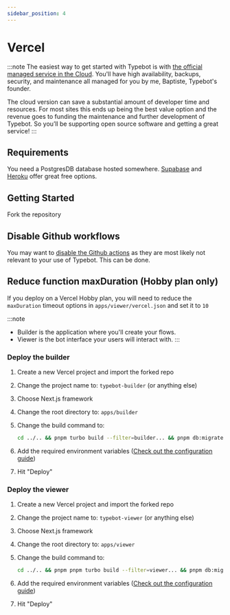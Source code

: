 ```yaml
---
sidebar_position: 4
---
```


# Vercel

:::note
The easiest way to get started with Typebot is with [the official managed service in the Cloud](https://app.typebot.io). You'll have high availability, backups, security, and maintenance all managed for you by me, Baptiste, Typebot's founder.

The cloud version can save a substantial amount of developer time and resources. For most sites this ends up being the best value option and the revenue goes to funding the maintenance and further development of Typebot. So you’ll be supporting open source software and getting a great service!
:::

## Requirements

You need a PostgresDB database hosted somewhere. [Supabase](https://supabase.com/) and [Heroku](https://www.heroku.com/) offer great free options.

## Getting Started

Fork the repository

## Disable Github workflows

You may want to [disable the Github actions](https://docs.github.com/en/actions/using-workflows/disabling-and-enabling-a-workflow) as they are most likely not relevant to your use of Typebot. This can be done.

## Reduce function maxDuration (Hobby plan only)

If you deploy on a Vercel Hobby plan, you will need to reduce the `maxDuration` timeout options in `apps/viewer/vercel.json` and set it to `10`

:::note
- Builder is the application where you'll create your flows.
- Viewer is the bot interface your users will interact with.
:::

### Deploy the builder

1. Create a new Vercel project and import the forked repo
2. Change the project name to: `typebot-builder` (or anything else)
3. Choose Next.js framework
4. Change the root directory to: `apps/builder`
5. Change the build command to:

   ```sh
   cd ../.. && pnpm turbo build --filter=builder... && pnpm db:migrate
   ```

6. Add the required environment variables ([Check out the configuration guide](/self-hosting/configuration))
7. Hit "Deploy"

### Deploy the viewer

1. Create a new Vercel project and import the forked repo
2. Change the project name to: `typebot-viewer` (or anything else)
3. Choose Next.js framework
4. Change the root directory to: `apps/viewer`
5. Change the build command to:

   ```sh
   cd ../.. && pnpm pnpm turbo build --filter=viewer... && pnpm db:migrate
   ```

6. Add the required environment variables ([Check out the configuration guide](/self-hosting/configuration))
7. Hit "Deploy"
